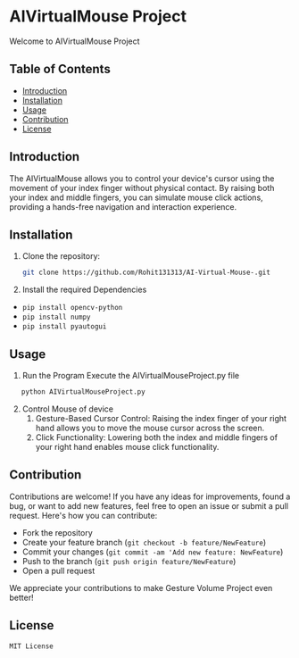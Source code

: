 # AIVirtualMouse Project

Welcome to AIVirtualMouse Project

## Table of Contents

- [Introduction](#introduction)
- [Installation](#installation)
- [Usage](#usage)
- [Contribution](#contribution)
- [License](#license)

## Introduction

The AIVirtualMouse allows you to control your device's cursor using the movement of your index finger without physical contact. By raising both your index and middle fingers, you can simulate mouse click actions, providing a hands-free navigation and interaction experience.

## Installation

1. Clone the repository:
   ```bash
   git clone https://github.com/Rohit131313/AI-Virtual-Mouse-.git

2. Install the required Dependencies
- `pip install opencv-python`
- `pip install numpy`
- `pip install pyautogui`

## Usage
1. Run the Program
Execute the AIVirtualMouseProject.py file
```python
   python AIVirtualMouseProject.py
```
2. Control Mouse of device 
   1. Gesture-Based Cursor Control:
   Raising the index finger of your right hand allows you to move the mouse cursor across the screen.
   2. Click Functionality:
   Lowering both the index and middle fingers of your right hand enables mouse click functionality.
   
## Contribution
Contributions are welcome! If you have any ideas for improvements, found a bug, or want to add new features, feel free to open an issue or submit a pull request. Here's how you can contribute:

- Fork the repository
- Create your feature branch (`git checkout -b feature/NewFeature`)
- Commit your changes (`git commit -am 'Add new feature: NewFeature`)
- Push to the branch (`git push origin feature/NewFeature`)
- Open a pull request

We appreciate your contributions to make Gesture Volume Project even better!

## License
`MIT License`
